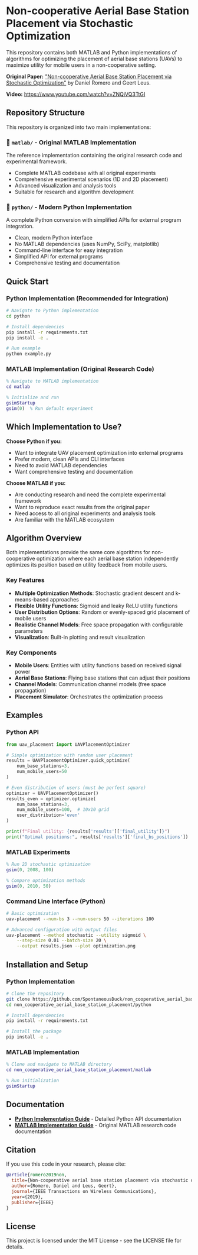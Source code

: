 

# Non-cooperative Aerial Base Station Placement via Stochastic Optimization

This repository contains both MATLAB and Python implementations of algorithms for optimizing the placement of aerial base stations (UAVs) to maximize utility for mobile users in a non-cooperative setting.

**Original Paper:** ["Non-cooperative Aerial Base Station Placement via Stochastic Optimization"](https://arxiv.org/abs/1905.03988) by Daniel Romero and Geert Leus.

**Video:** https://www.youtube.com/watch?v=ZNQiVQ3TtGI

## Repository Structure

This repository is organized into two main implementations:

### 📁 `matlab/` - Original MATLAB Implementation
The reference implementation containing the original research code and experimental framework.

- Complete MATLAB codebase with all original experiments
- Comprehensive experimental scenarios (1D and 2D placement)
- Advanced visualization and analysis tools
- Suitable for research and algorithm development

### 📁 `python/` - Modern Python Implementation  
A complete Python conversion with simplified APIs for external program integration.

- Clean, modern Python interface
- No MATLAB dependencies (uses NumPy, SciPy, matplotlib)
- Command-line interface for easy integration
- Simplified API for external programs
- Comprehensive testing and documentation

## Quick Start

### Python Implementation (Recommended for Integration)

```bash
# Navigate to Python implementation
cd python

# Install dependencies
pip install -r requirements.txt
pip install -e .

# Run example
python example.py
```

### MATLAB Implementation (Original Research Code)

```matlab
% Navigate to MATLAB implementation
cd matlab

% Initialize and run
gsimStartup
gsim(0)  % Run default experiment
```

## Which Implementation to Use?

**Choose Python if you:**
- Want to integrate UAV placement optimization into external programs
- Prefer modern, clean APIs and CLI interfaces
- Need to avoid MATLAB dependencies
- Want comprehensive testing and documentation

**Choose MATLAB if you:**
- Are conducting research and need the complete experimental framework
- Want to reproduce exact results from the original paper
- Need access to all original experiments and analysis tools
- Are familiar with the MATLAB ecosystem

## Algorithm Overview

Both implementations provide the same core algorithms for non-cooperative optimization where each aerial base station independently optimizes its position based on utility feedback from mobile users.

### Key Features

- **Multiple Optimization Methods**: Stochastic gradient descent and k-means-based approaches
- **Flexible Utility Functions**: Sigmoid and leaky ReLU utility functions  
- **User Distribution Options**: Random or evenly-spaced grid placement of mobile users
- **Realistic Channel Models**: Free space propagation with configurable parameters
- **Visualization**: Built-in plotting and result visualization

### Key Components

- **Mobile Users**: Entities with utility functions based on received signal power
- **Aerial Base Stations**: Flying base stations that can adjust their positions
- **Channel Models**: Communication channel models (free space propagation)
- **Placement Simulator**: Orchestrates the optimization process

## Examples

### Python API

```python
from uav_placement import UAVPlacementOptimizer

# Simple optimization with random user placement
results = UAVPlacementOptimizer.quick_optimize(
    num_base_stations=3,
    num_mobile_users=50
)

# Even distribution of users (must be perfect square)
optimizer = UAVPlacementOptimizer()
results_even = optimizer.optimize(
    num_base_stations=3,
    num_mobile_users=100,  # 10x10 grid
    user_distribution='even'
)

print(f"Final utility: {results['results']['final_utility']}")
print("Optimal positions:", results['results']['final_bs_positions'])
```

### MATLAB Experiments

```matlab
% Run 2D stochastic optimization  
gsim(0, 2008, 100)

% Compare optimization methods
gsim(0, 2010, 50)
```

### Command Line Interface (Python)

```bash
# Basic optimization
uav-placement --num-bs 3 --num-users 50 --iterations 100

# Advanced configuration with output files
uav-placement --method stochastic --utility sigmoid \
    --step-size 0.01 --batch-size 20 \
    --output results.json --plot optimization.png
```

## Installation and Setup

### Python Implementation

```bash
# Clone the repository
git clone https://github.com/SpontaneousDuck/non_cooperative_aerial_base_station_placement.git
cd non_cooperative_aerial_base_station_placement/python

# Install dependencies
pip install -r requirements.txt

# Install the package
pip install -e .
```

### MATLAB Implementation

```matlab
% Clone and navigate to MATLAB directory
cd non_cooperative_aerial_base_station_placement/matlab

% Run initialization
gsimStartup
```

## Documentation

- **[Python Implementation Guide](python/README.md)** - Detailed Python API documentation
- **[MATLAB Implementation Guide](matlab/README.md)** - Original MATLAB research code documentation

## Citation

If you use this code in your research, please cite:

```bibtex
@article{romero2019non,
  title={Non-cooperative aerial base station placement via stochastic optimization},
  author={Romero, Daniel and Leus, Geert},
  journal={IEEE Transactions on Wireless Communications},
  year={2019},
  publisher={IEEE}
}
```

## License

This project is licensed under the MIT License - see the LICENSE file for details.
